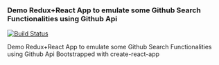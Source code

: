 ### Demo Redux+React App to emulate some Github Search Functionalities using Github Api

[![Build Status](https://travis-ci.org/Satyr09/React-Redux-Demo.svg?branch=master)](https://travis-ci.org/Satyr09/React-Redux-Demo)

Demo Redux+React App to emulate some Github Search Functionalities using Github Api
Bootstrapped with create-react-app

